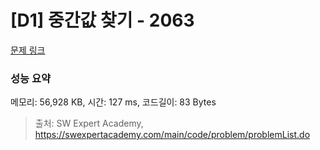 # [D1] 중간값 찾기 - 2063 

[문제 링크](https://swexpertacademy.com/main/code/problem/problemDetail.do?contestProbId=AV5QPsXKA2UDFAUq) 

### 성능 요약

메모리: 56,928 KB, 시간: 127 ms, 코드길이: 83 Bytes



> 출처: SW Expert Academy, https://swexpertacademy.com/main/code/problem/problemList.do
